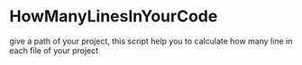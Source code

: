 # HowManyLinesInYourCode
give a path of your project, this script help you to calculate how many line in each file of your project
